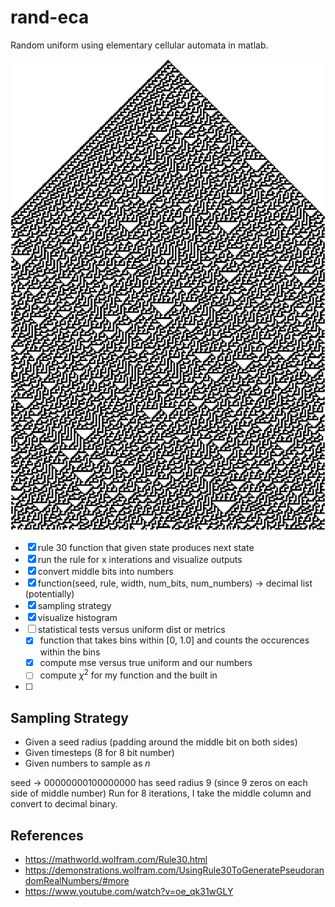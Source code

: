 # rand-eca

Random uniform using elementary cellular automata in matlab.

<img src="eca.png" alt="elementary cellular automata rule 30 with width 200 for 100 iterations"/>

- [x] rule 30 function that given state produces next state
- [x] run the rule for x interations and visualize outputs
- [x] convert middle bits into numbers
- [x] function(seed, rule, width, num_bits, num_numbers) -> decimal list (potentially)
- [x] sampling strategy
- [x] visualize histogram
- [ ] statistical tests versus uniform dist or metrics
	- [x] function that takes bins within [0, 1.0] and counts the occurences within the bins
	- [x] compute mse versus true uniform and our numbers
	- [ ] compute $\chi^2$ for my function and the built in
- [ ] 

## Sampling Strategy

- Given a seed radius (padding around the middle bit on both sides)
- Given timesteps (8 for 8 bit number)
- Given numbers to sample as $n$


seed -> 00000000100000000 has seed radius 9 (since 9 zeros on each side of middle number)
Run for 8 iterations, I take the middle column and convert to decimal binary.

## References

- https://mathworld.wolfram.com/Rule30.html
- https://demonstrations.wolfram.com/UsingRule30ToGeneratePseudorandomRealNumbers/#more
- https://www.youtube.com/watch?v=oe_qk31wGLY
